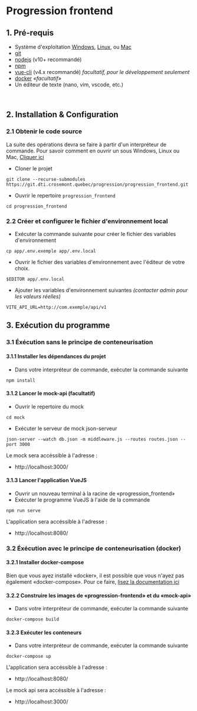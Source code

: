 # Progression frontend

## 1. Pré-requis
- Système d'exploitation [Windows](https://www.microsoft.com/en-us/software-download/), [Linux](https://www.linux.org/pages/download/), ou [Mac](https://support.apple.com/downloads/macos)
- [git](https://git-scm.com/downloads)
- [nodejs](https://nodejs.org/en/) (v10+ recommandé)
- [npm](https://github.com/nodesource/distributions)
- [vue-cli](https://cli.vuejs.org/guide/installation.html) (v4.x recommandé) *facultatif, pour le développement seulement*
- [docker](https://www.docker.com/) *«facultatif»*
- Un éditeur de texte (nano, vim, vscode, etc.)

&nbsp;

## 2. Installation & Configuration 
### 2.1 Obtenir le code source
La suite des opérations devra se faire à partir d'un interpréteur de commande. Pour savoir comment en ouvrir un sous Windows, Linux ou Mac, [Cliquer ici](http://codeur-pro.fr/invite-de-commande-et-terminal/)

- Cloner le projet
```
git clone --recurse-submodules https://git.dti.crosemont.quebec/progression/progression_frontend.git
```

- Ouvrir le repertoire `progression_frontend`
```
cd progression_frontend
```


### 2.2 Créer et configurer le fichier d'environnement local
- Exécuter la commande suivante pour créer le fichier des variables d'environnement
```
cp app/.env.exemple app/.env.local
```
- Ouvrir le fichier des variables d'environnement avec l'éditeur de votre choix.
```
$EDITOR app/.env.local
```
- Ajouter les variables d'environnement suivantes *(contacter admin pour les valeurs réelles)*
```
VITE_API_URL=http://com.exemple/api/v1
```

## 3. Exécution du programme
### 3.1 Éxécution sans le principe de conteneurisation

#### 3.1.1 Installer les dépendances du projet
- Dans votre interpréteur de commande, exécuter la commande suivante
```
npm install
```

#### 3.1.2 Lancer le mock-api (facultatif)
- Ouvrir le repertoire du mock
```
cd mock
```
- Exécuter le serveur de mock json-serveur
```
json-server --watch db.json -m middleware.js --routes routes.json --port 3000
```
Le mock sera accéssible à l'adresse :
- http://localhost:3000/

#### 3.1.3 Lancer l'application VueJS
- Ouvrir un nouveau terminal à la racine de «progression_frontend»
- Exécuter le programme VueJS à l'aide de la commande
```
npm run serve
```
L'application sera accéssible à l'adresse :
- http://localhost:8080/


### 3.2 Éxécution avec le principe de conteneurisation (docker)
#### 3.2.1 Installer docker-compose
Bien que vous ayez installé «docker», il est possible que vous n'ayez pas également «docker-compose». Pour ce faire, [lisez la documentation ici](https://docs.docker.com/compose/install/)

#### 3.2.2 Construire les images de «progression-frontend» et du «mock-api»
- Dans votre interpréteur de commande, exécuter la commande suivante
```
docker-compose build
```

#### 3.2.3 Exécuter les conteneurs
- Dans votre interpréteur de commande, exécuter la commande suivante
```
docker-compose up
```

L'application sera accéssible à l'adresse :
- http://localhost:8080/

Le mock api sera accéssible à l'adresse :
- http://localhost:3000/
